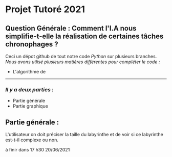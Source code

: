 # Projet Tutoré 2021

## Question Générale : Comment l'I.A nous simplifie-t-elle la réalisation de certaines tâches chronophages ?

Ceci un dépot github de tout notre code *Python* sur plusieurs branches.
<em> Nous avons utlisé plusieurs matières différentes pour compléter le code :</em>
- L'algorithme de 

--------------------

### <em> Il y a deux parties :</em>

- Partie générale
- Partie graphique

## Partie générale :

L'utilisateur on doit préciser la taille du labyrinthe et de voir si ce labyrinthe est-t-il complexe ou non. 

à finir dans 17 h30 20/06/2021
